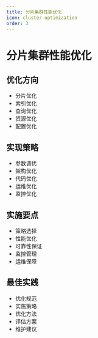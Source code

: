 ```yaml
---
title: 分片集群性能优化
icon: cluster-optimization
order: 3
---
```


# 分片集群性能优化

## 优化方向
- 分片优化
- 索引优化
- 查询优化
- 资源优化
- 配置优化

## 实现策略
- 参数调优
- 架构优化
- 代码优化
- 运维优化
- 监控优化

## 实施要点
- 策略选择
- 性能优化
- 可靠性保证
- 监控管理
- 运维保障

## 最佳实践
- 优化规范
- 实施策略
- 优化方法
- 评估方案
- 维护建议
